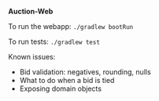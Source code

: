 **Auction-Web**

To run the webapp:
`./gradlew bootRun`

To run tests: 
`./gradlew test`

Known issues: 

* Bid validation: negatives, rounding, nulls
* What to do when a bid is tied
* Exposing domain objects
